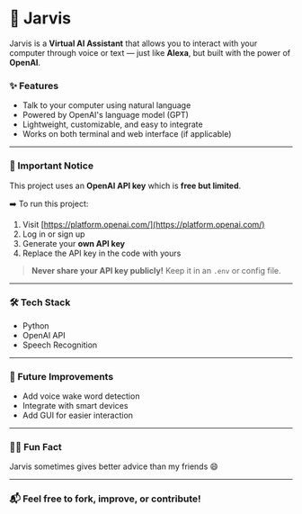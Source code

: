 # 🤖 Jarvis

Jarvis is a **Virtual AI Assistant** that allows you to interact with your computer through voice or text — just like **Alexa**, but built with the power of **OpenAI**.

### ✨ Features
- Talk to your computer using natural language
- Powered by OpenAI's language model (GPT)
- Lightweight, customizable, and easy to integrate
- Works on both terminal and web interface (if applicable)

---

### 🚨 Important Notice

This project uses an **OpenAI API key** which is **free but limited**.

➡️ To run this project:
1. Visit [https://platform.openai.com/](https://platform.openai.com/)
2. Log in or sign up
3. Generate your **own API key**
4. Replace the API key in the code with yours

> **Never share your API key publicly!** Keep it in an `.env` or config file.

---

### 🛠 Tech Stack
- Python
- OpenAI API
- Speech Recognition

---

### 📌 Future Improvements
- Add voice wake word detection
- Integrate with smart devices
- Add GUI for easier interaction

---

### 🙋‍♂️ Fun Fact
Jarvis sometimes gives better advice than my friends 😄

---

### 📬 Feel free to fork, improve, or contribute!


